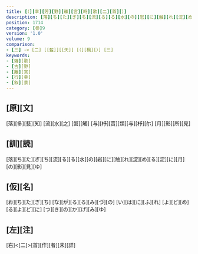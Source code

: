 ```yaml
---
title: [（][幸][芳][野][離][宮][時][歌][二][首][）]
description: [落][ち][た][ぎ][ち][流][る][る][水][の][岩][に][触][れ][淀][め][る][淀][に][月][の][影][見][ゆ]
position: 1714
category: [巻]9
version: '1.0'
volume: 9
comparison:
- [三] -> [二] [[藍]][[矢]] [（][楓][）] [三]
keywords:
- [雑][歌]
- [吉][野]
- [離][宮]
- [行][幸]
- [叙][景]
---
```


## [原][文]

[落][多][藝][知] [流][水][之] [磐][觸] [与][杼][賣][類][与][杼][尓] [月][影][所][見]

## [訓][読]

[落][ち][た][ぎ][ち][流][る][る][水][の][岩][に][触][れ][淀][め][る][淀][に][月][の][影][見][ゆ]

## [仮][名]

[お][ち][た][ぎ][ち] [な][が][る][る][み][づ][の] [い][は][に][ふ][れ] [よ][ど][め][る][よ][ど][に] [つ][き][の][か][げ][み][ゆ]

## [左][注]

[右]<[二]>[首][作][者][未][詳]
